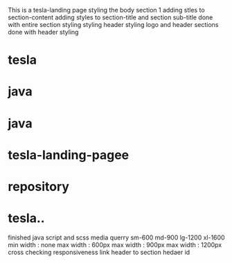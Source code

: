 This is a tesla-landing page
styling the body section 1
adding stles to section-content
adding styles to section-title and section sub-title
done with entire section styling
styling header
styling logo and header sections
done with header styling

# tesla
# java
# java
# tesla-landing-pagee
# repository
# tesla..
finished java script and scss
media querry 
sm-600
md-900
lg-1200
xl-1600
min width : none
max width : 600px
max width : 900px
max width : 1200px
cross checking responsiveness
link header to section
hedaer id

